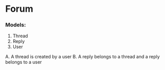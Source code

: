 # Forum

### Models:

1. Thread
2. Reply
3. User

A. A thread is created by a user
B. A reply belongs to a thread and a reply belongs to a user 
